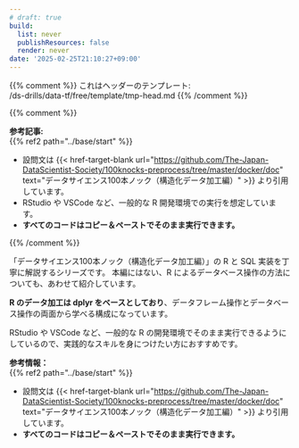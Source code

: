 ```yaml
---
# draft: true
build: 
  list: never
  publishResources: false
  render: never
date: '2025-02-25T21:10:27+09:00'
---
```


{{% comment %}}
これはヘッダーのテンプレート:  
/ds-drills/data-tf/free/template/tmp-head.md
{{% /comment %}}

{{% comment %}}

**参考記事:**  
{{% ref2 path="../base/start" %}}

- 設問文は {{< href-target-blank url="https://github.com/The-Japan-DataScientist-Society/100knocks-preprocess/tree/master/docker/doc" text="データサイエンス100本ノック（構造化データ加工編）" >}}
 より引用しています。
- RStudio や VSCode など、一般的な R 開発環境での実行を想定しています。
- **すべてのコードはコピー＆ペーストでそのまま実行できます。**

{{% /comment %}}

「データサイエンス100本ノック（構造化データ加工編）」の R と SQL 実装を丁寧に解説するシリーズです。
本編にはない、R によるデータベース操作の方法についても、あわせて紹介しています。

**R のデータ加工は dplyr をベースとしており**、データフレーム操作とデータベース操作の両面から学べる構成になっています。

RStudio や VSCode など、一般的な R の開発環境でそのまま実行できるようにしているので、実践的なスキルを身につけたい方におすすめです。

**参考情報：**  
{{% ref2 path="../base/start" %}}

- 設問文は {{< href-target-blank url="https://github.com/The-Japan-DataScientist-Society/100knocks-preprocess/tree/master/docker/doc" text="データサイエンス100本ノック（構造化データ加工編）" >}} より引用しています。
- **すべてのコードはコピー＆ペーストでそのまま実行できます。**
